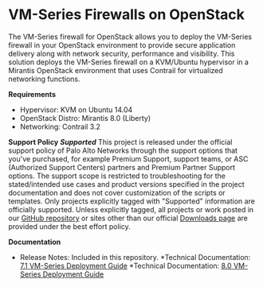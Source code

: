 # VM-Series Firewalls on OpenStack

The VM-Series firewall for OpenStack allows you to deploy the VM-Series firewall in your OpenStack environment to provide secure application delivery along with network security, performance and visibility. This solution deploys the VM-Series firewall on a KVM/Ubuntu hypervisor in a Mirantis OpenStack environment that uses Contrail for virtualized networking functions.  
 
**Requirements**
* Hypervisor: KVM on Ubuntu 14.04
* OpenStack Distro: Mirantis 8.0 (Liberty)
* Networking: Contrail 3.2

**Support Policy**
***Supported***
This project is released under the official support policy of Palo Alto Networks through the support options that you've purchased, for example Premium Support, support teams, or ASC (Authorized Support Centers) partners and Premium Partner Support options. The support scope is restricted to troubleshooting for the stated/intended use cases and product versions specified in the project documentation and does not cover customization of the scripts or templates. 
Only projects explicitly tagged with "Supported" information are officially supported. Unless explicitly tagged, all projects or work posted in our [GitHub repository](https://github.com/PaloAltoNetworks) or sites other than our official [Downloads page](https://support.paloaltonetworks.com/) are provided under the best effort policy.

**Documentation**
* Release Notes: Included in this repository.
*Technical Documentation: [7.1 VM-Series Deployment Guide](https://www.paloaltonetworks.com/documentation/71/virtualization/virtualization/set-up-the-vm-series-firewall-on-openstack)
*Technical Documentation: [8.0 VM-Series Deployment Guide](https://www.paloaltonetworks.com/documentation/80/virtualization/virtualization/set-up-the-vm-series-firewall-on-openstack)
